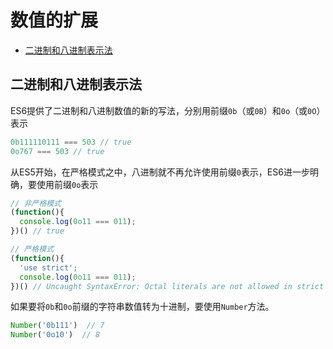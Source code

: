 # 数值的扩展
* [二进制和八进制表示法](#二进制和八进制表示法)    

## 二进制和八进制表示法
ES6提供了二进制和八进制数值的新的写法，分别用前缀```0b```（或```0B```）和```0o```（或```0O```）表示
```javascript
0b111110111 === 503 // true
0o767 === 503 // true
```

从ES5开始，在严格模式之中，八进制就不再允许使用前缀```0```表示，ES6进一步明确，要使用前缀```0o```表示
```javascript
// 非严格模式
(function(){
  console.log(0o11 === 011);
})() // true

// 严格模式
(function(){
  'use strict';
  console.log(0o11 === 011);
})() // Uncaught SyntaxError: Octal literals are not allowed in strict mode.
```

如果要将```0b```和```0o```前缀的字符串数值转为十进制，要使用```Number```方法。
```javascript
Number('0b111')  // 7
Number('0o10')  // 8
```
